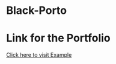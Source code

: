 # Black-Porto
<h1>Link for the Portfolio</h1>
<a href="https://portfoliosaumya.netlify.app/" target="_blank">Click here to visit Example</a>